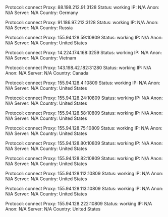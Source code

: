 Protocol: connect
Proxy: 88.198.212.91:3128
Status: working
IP: N/A
Anon: N/A
Server: N/A
Country: Germany

Protocol: connect
Proxy: 91.186.97.212:3128
Status: working
IP: N/A
Anon: N/A
Server: N/A
Country: Russia

Protocol: connect
Proxy: 155.94.128.59:10809
Status: working
IP: N/A
Anon: N/A
Server: N/A
Country: United States

Protocol: connect
Proxy: 14.224.174.168:3259
Status: working
IP: N/A
Anon: N/A
Server: N/A
Country: Vietnam

Protocol: connect
Proxy: 143.198.42.182:31280
Status: working
IP: N/A
Anon: N/A
Server: N/A
Country: Canada

Protocol: connect
Proxy: 155.94.128.4:10809
Status: working
IP: N/A
Anon: N/A
Server: N/A
Country: United States

Protocol: connect
Proxy: 155.94.128.24:10809
Status: working
IP: N/A
Anon: N/A
Server: N/A
Country: United States

Protocol: connect
Proxy: 155.94.128.58:10809
Status: working
IP: N/A
Anon: N/A
Server: N/A
Country: United States

Protocol: connect
Proxy: 155.94.128.75:10809
Status: working
IP: N/A
Anon: N/A
Server: N/A
Country: United States

Protocol: connect
Proxy: 155.94.128.80:10809
Status: working
IP: N/A
Anon: N/A
Server: N/A
Country: United States

Protocol: connect
Proxy: 155.94.128.82:10809
Status: working
IP: N/A
Anon: N/A
Server: N/A
Country: United States

Protocol: connect
Proxy: 155.94.128.112:10809
Status: working
IP: N/A
Anon: N/A
Server: N/A
Country: United States

Protocol: connect
Proxy: 155.94.128.113:10809
Status: working
IP: N/A
Anon: N/A
Server: N/A
Country: United States

Protocol: connect
Proxy: 155.94.128.222:10809
Status: working
IP: N/A
Anon: N/A
Server: N/A
Country: United States


